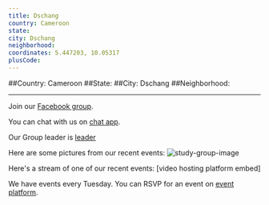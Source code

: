 ```yaml
---
title: Dschang
country: Cameroon
state: 
city: Dschang
neighborhood: 
coordinates: 5.447203, 10.05317
plusCode:
---
```


##Country: Cameroon
##State: 
##City: Dschang
##Neighborhood: 
*****
Join our [Facebook group](https://www.facebook.com/groups/free.code.camp.dschang).

You can chat with us on [chat app]().

Our Group leader is [leader]()

Here are some pictures from our recent events:
![study-group-image]()

Here's a stream of one of our recent events:
[video hosting platform embed]

We have events every Tuesday. You can RSVP for an event on [event platform]().
